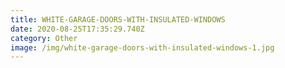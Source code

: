 ```yaml
---
title: WHITE-GARAGE-DOORS-WITH-INSULATED-WINDOWS
date: 2020-08-25T17:35:29.740Z
category: Other
image: /img/white-garage-doors-with-insulated-windows-1.jpg
---
```


